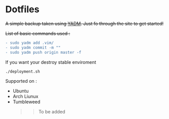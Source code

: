 # Dotfiles
~~A simple backup taken using [YADM](https://thelocehiliosan.github.io/yadm/docs/getting_started). Just fo through the site to get started!~~

~~List of basic commands used :~~
```diff
- sudo yadm add .vim/
- sudo yadm commit -m ""
- sudo yadm push origin master -f
``` 
If you want your destroy stable enviroment 
```
./deployment.sh
```
Supported on : 
 * Ubuntu
 * Arch Liunux 
 * Tumbleweed 
    > > To be added 

